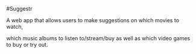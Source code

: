 #Suggestr

A web app that allows users to make suggestions on which movies to watch,

which music albums to listen to/stream/buy
as well as which video games to buy or try out.

